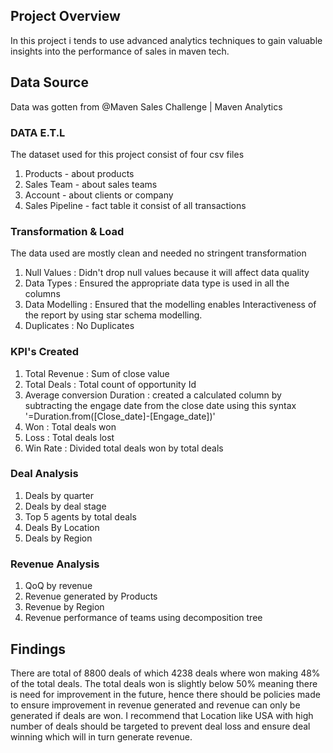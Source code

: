 ## Project Overview
In this project i tends to use advanced analytics techniques to gain valuable insights into the performance of sales in maven tech.
## Data Source 
Data was gotten from @Maven Sales Challenge | Maven Analytics
### DATA E.T.L
The dataset used for this project consist of four csv files 
1. Products - about products
2. Sales Team - about sales teams
3. Account - about clients or company
4. Sales Pipeline - fact table it consist of all transactions 
### Transformation & Load
The data used are mostly clean and needed no stringent transformation 
1. Null Values : Didn't drop null values because it will affect data quality
2. Data Types : Ensured the appropriate data type is used in all the columns 
3. Data Modelling : Ensured that the modelling enables Interactiveness of the report by using star schema modelling.
4. Duplicates : No Duplicates

### KPI's Created 
1. Total Revenue : Sum of close value
2. Total Deals : Total count of opportunity Id
3. Average conversion Duration : created a calculated column by subtracting the engage date from the close date using this syntax '=Duration.from([Close_date]-[Engage_date])'
4. Won : Total deals won
5. Loss : Total deals lost
6. Win Rate : Divided total deals won by total deals 
### Deal Analysis
1. Deals by quarter
2. Deals by deal stage
3. Top 5 agents by total deals 
4. Deals By Location 
5. Deals by Region
### Revenue Analysis 
1. QoQ by revenue
2. Revenue generated by Products
3. Revenue by Region
4. Revenue performance of teams using decomposition tree
## Findings 
There are total of 8800 deals of which 4238 deals where won making 48% of the total deals. The total deals won is slightly below 50% meaning there is need for improvement in the future, hence there should be policies made to ensure improvement in revenue generated and revenue can only be generated if deals are won. I recommend that Location like USA with high number of deals should be targeted to prevent deal loss and ensure deal winning which will in turn generate revenue.



